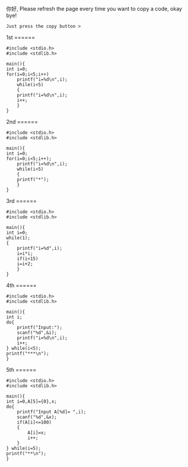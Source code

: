 你好, Please refresh the page every time you want to copy a code, okay bye!

```
Just press the copy button >
```

1st ====== 
```
#include <stdio.h>
#include <stdlib.h>

main(){
int i=0;
for(i=0;i<5;i++)
    printf("i=%d\n",i);
    while(i<5)
    {
    printf("i=%d\n",i);
    i++;
    }
}
```

2nd ======
```
#include <stdio.h>
#include <stdlib.h>

main(){
int i=0;
for(i=0;i<5;i++);
    printf("i=%d\n",i);
    while(i<5)
    {
    printf("*");
    }
}
```
3rd ======

```
#include <stdio.h>
#include <stdlib.h>

main(){
int i=0;
while(1);
{
	printf("i=%d",i);
	i=i*i;
	if(i<15)
	i=i+2;
	}
}
```

4th ====== 

```
#include <stdio.h>
#include <stdlib.h>

main(){
int i;
do{
	printf("Input:");
	scanf("%d",&i);
	printf("i=%d\n",i);
	i++;
} while(i<5);
printf("***\n");
}
```

5th ====== 

```
#include <stdio.h>
#include <stdlib.h>

main(){
int i=0,A[5]={0},x;
do{
	printf("Input A[%d]= ",i);
	scanf("%d",&x);
	if(A[i]<=100)
	{
		A[i]=x; 
		i++;
	}
} while(i=5);
printf("**\n");
}
```
